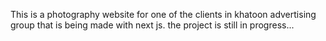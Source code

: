 This is a photography website for one of the clients in khatoon advertising group that is being made with next js. the project is still in progress...
